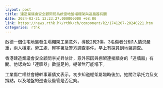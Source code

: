 ```yaml
---
layout: post
title: 建造業議會安全顧問認為啟德地盤塌棚架與連牆器有關
date: 2024-02-21 12:23:27.000000000 +08:00
link: https://news.rthk.hk/rthk/ch/component/k2/1741207-20240221.htm
categories: rthk
---
```


啟德一個住宅地盤發生塌棚架工業意外，導致2死3傷。3名傷者分別1人情況嚴重，兩人穩定。勞工處、屋宇署及警方調查事件。早上有探員到地盤調查。

香港建造業議會安全顧問李光昇估計，意外原因與棚架連接牆身的「連牆器」有關。他認為如「連牆器」數量足夠，棚架無可能塌下。

工業傷亡權益會總幹事蕭倩文表示，初步知道棚架屬臨時後加，她關注承托力及支撐點，以及地盤的巡查及監管是否足夠。
